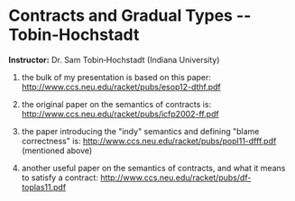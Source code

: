 # Contracts and Gradual Types -- Tobin‑Hochstadt

**Instructor:** Dr. Sam Tobin‑Hochstadt (Indiana University)


1. the bulk of my presentation is based on this paper: http://www.ccs.neu.edu/racket/pubs/esop12-dthf.pdf

2. the original paper on the semantics of contracts is: http://www.ccs.neu.edu/racket/pubs/icfp2002-ff.pdf

3. the paper introducing the "indy" semantics and defining "blame correctness" is: http://www.ccs.neu.edu/racket/pubs/popl11-dfff.pdf (mentioned above)

4. another useful paper on the semantics of contracts, and what it means to satisfy a contract: http://www.ccs.neu.edu/racket/pubs/df-toplas11.pdf

